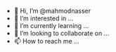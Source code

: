 - 👋 Hi, I’m @mahmodnasser
- 👀 I’m interested in ...
- 🌱 I’m currently learning ...
- 💞️ I’m looking to collaborate on ...
- 📫 How to reach me ...

<!---
mahmodnasser/mahmodnasser is a ✨ special ✨ repository because its `README.md` (this file) appears on your GitHub profile.
You can click the Preview link to take a look at your changes.
--->

